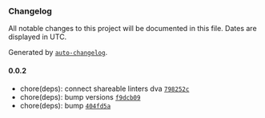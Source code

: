 ### Changelog

All notable changes to this project will be documented in this file. Dates are displayed in UTC.

Generated by [`auto-changelog`](https://github.com/CookPete/auto-changelog).

#### 0.0.2

- chore(deps): connect shareable linters dva [`798252c`](https://github.com/dvakatsiienko/slick-slices-api/commit/798252c1ca5db72ef5e77ac79b8a4f7eaa1f239f)
- chore(deps): bump versions [`f9dcb09`](https://github.com/dvakatsiienko/slick-slices-api/commit/f9dcb092c26c3592a417b1513eb8c2334ef89829)
- chore(deps): bump [`404fd5a`](https://github.com/dvakatsiienko/slick-slices-api/commit/404fd5a00a870846c0c30325fe315506f555e37d)

